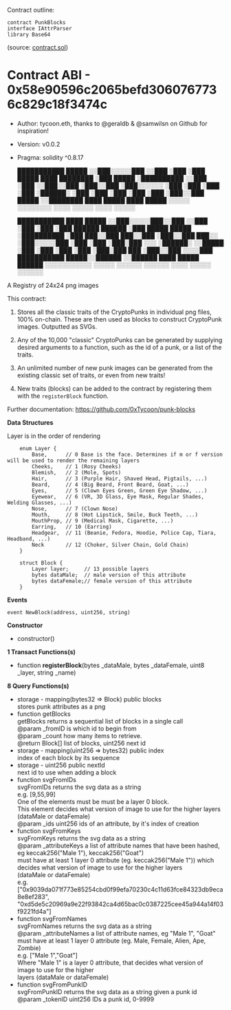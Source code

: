 Contract outline:

```
contract PunkBlocks
interface IAttrParser
library Base64
```
(source: [contract.sol](contract.sol))


# Contract ABI - 0x58e90596c2065befd3060767736c829c18f3474c

- Author: tycoon.eth, thanks to @geraldb & @samwilsn on Github for inspiration!
- Version: v0.0.2
- Pragma: solidity ^0.8.17


     ███████████                        █████
    ░░███░░░░░███                      ░░███
     ░███    ░███ █████ ████ ████████   ░███ █████
     ░██████████ ░░███ ░███ ░░███░░███  ░███░░███
     ░███░░░░░░   ░███ ░███  ░███ ░███  ░██████░
     ░███         ░███ ░███  ░███ ░███  ░███░░███
     █████        ░░████████ ████ █████ ████ █████
    ░░░░░          ░░░░░░░░ ░░░░ ░░░░░ ░░░░ ░░░░░
    
    
    
     ███████████  ████                    █████
    ░░███░░░░░███░░███                   ░░███
     ░███    ░███ ░███   ██████   ██████  ░███ █████  █████
     ░██████████  ░███  ███░░███ ███░░███ ░███░░███  ███░░
     ░███░░░░░███ ░███ ░███ ░███░███ ░░░  ░██████░  ░░█████
     ░███    ░███ ░███ ░███ ░███░███  ███ ░███░░███  ░░░░███
     ███████████  █████░░██████ ░░██████  ████ █████ ██████
    ░░░░░░░░░░░  ░░░░░  ░░░░░░   ░░░░░░  ░░░░ ░░░░░ ░░░░░░

A Registry of 24x24 png images

This contract:

1. Stores all the classic traits of the CryptoPunks in
individual png files, 100% on-chain. These are then used as
blocks to construct CryptoPunk images. Outputted as SVGs.

2. Any of the 10,000 "classic" CryptoPunks can be generated
by supplying desired arguments to a function, such as
the id of a punk, or a list of the traits.

3. An unlimited number of new punk images can be generated from
the existing classic set of traits, or even from new traits!

4. New traits (blocks) can be added to the contract by
registering them with the `registerBlock` function.

Further documentation:
https://github.com/0xTycoon/punk-blocks



**Data Structures**

Layer is in the order of rendering

        enum Layer {
            Base,      // 0 Base is the face. Determines if m or f version will be used to render the remaining layers
            Cheeks,    // 1 (Rosy Cheeks)
            Blemish,   // 2 (Mole, Spots)
            Hair,      // 3 (Purple Hair, Shaved Head, Pigtails, ...)
            Beard,     // 4 (Big Beard, Front Beard, Goat, ...)
            Eyes,      // 5 (Clown Eyes Green, Green Eye Shadow, ...)
            Eyewear,   // 6 (VR, 3D Glass, Eye Mask, Regular Shades, Welding Glasses, ...)
            Nose,      // 7 (Clown Nose)
            Mouth,     // 8 (Hot Lipstick, Smile, Buck Teeth, ...)
            MouthProp, // 9 (Medical Mask, Cigarette, ...)
            Earring,   // 10 (Earring)
            Headgear,  // 11 (Beanie, Fedora, Hoodie, Police Cap, Tiara, Headband, ...)
            Neck       // 12 (Choker, Silver Chain, Gold Chain)
        }

        struct Block {
            Layer layer;     // 13 possible layers
            bytes dataMale;  // male version of this attribute
            bytes dataFemale;// female version of this attribute
        }


**Events**

    event NewBlock(address, uint256, string)



**Constructor**

- constructor()

**1 Transact Functions(s)**

- function **registerBlock**(bytes _dataMale, bytes _dataFemale, uint8 _layer, string _name)

**8 Query Functions(s)**

-  storage - mapping(bytes32 => Block) public blocks <br> stores punk attributes as a png
-  function getBlocks <br> getBlocks returns a sequential list of blocks in a single call <br>     @param _fromID is which id to begin from <br>     @param _count how many items to retrieve. <br>     @return Block[] list of blocks, uint256 next id
-  storage - mapping(uint256 => bytes32) public index <br> index of each block by its sequence
-  storage - uint256 public nextId <br> next id to use when adding a block
-  function svgFromIDs <br> svgFromIDs returns the svg data as a string <br>        e.g. [9,55,99] <br>        One of the elements must be must be a layer 0 block. <br>        This element decides what version of image to use for the higher layers <br>        (dataMale or dataFemale) <br>      @param _ids uint256 ids of an attribute, by it's index of creation
-  function svgFromKeys <br> svgFromKeys returns the svg data as a string <br> @param _attributeKeys a list of attribute names that have been hashed, <br>         eg keccak256("Male 1"), keccak256("Goat") <br>         must have at least 1 layer 0 attribute (eg. keccak256("Male 1")) which <br>         decides what version of image to use for the higher layers <br>         (dataMale or dataFemale) <br>         e.g. ["0x9039da071f773e85254cbd0f99efa70230c4c11d63fce84323db9eca8e8ef283", <br>         "0xd5de5c20969a9e22f93842ca4d65bac0c0387225cee45a944a14f03f9221fd4a"]
-  function svgFromNames <br> svgFromNames returns the svg data as a string <br> @param _attributeNames a list of attribute names, eg "Male 1", "Goat" <br>    must have at least 1 layer 0 attribute (eg. Male, Female, Alien, Ape, Zombie) <br>    e.g. ["Male 1","Goat"] <br>    Where "Male 1" is a layer 0 attribute, that decides what version of <br>    image to use for the higher <br>   layers (dataMale or dataFemale)
-  function svgFromPunkID <br> svgFromPunkID returns the svg data as a string given a punk id <br>     @param _tokenID uint256 IDs a punk id, 0-9999
